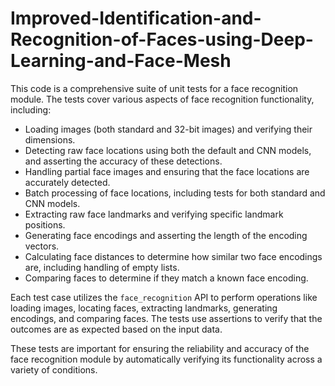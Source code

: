# Improved-Identification-and-Recognition-of-Faces-using-Deep-Learning-and-Face-Mesh

This code is a comprehensive suite of unit tests for a face recognition module. The tests cover various aspects of face recognition functionality, including:

- Loading images (both standard and 32-bit images) and verifying their dimensions.
- Detecting raw face locations using both the default and CNN models, and asserting the accuracy of these detections.
- Handling partial face images and ensuring that the face locations are accurately detected.
- Batch processing of face locations, including tests for both standard and CNN models.
- Extracting raw face landmarks and verifying specific landmark positions.
- Generating face encodings and asserting the length of the encoding vectors.
- Calculating face distances to determine how similar two face encodings are, including handling of empty lists.
- Comparing faces to determine if they match a known face encoding.

Each test case utilizes the `face_recognition` API to perform operations like loading images, locating faces, extracting landmarks, generating encodings, and comparing faces. The tests use assertions to verify that the outcomes are as expected based on the input data. 

These tests are important for ensuring the reliability and accuracy of the face recognition module by automatically verifying its functionality across a variety of conditions.

   
  
